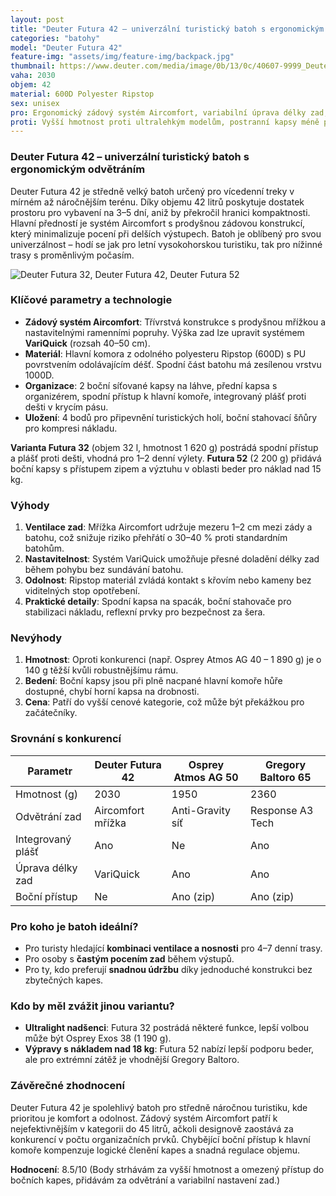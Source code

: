 ```yaml
---
layout: post
title: "Deuter Futura 42 – univerzální turistický batoh s ergonomickým odvětráním"
categories: "batohy"
model: "Deuter Futura 42"
feature-img: "assets/img/feature-img/backpack.jpg"
thumbnail: https://www.deuter.com/media/image/0b/13/0c/40607-9999_Deuter-Futura-42-SL_Black_05.jpg
vaha: 2030
objem: 42
material: 600D Polyester Ripstop
sex: unisex
pro: Ergonomický zádový systém Aircomfort, variabilní úprava délky zad, kvalitní odvětrání, praktické organizační prvky
proti: Vyšší hmotnost proti ultralehkým modelům, postranní kapsy méně přístupné s plnou hlavní komorou
---
```


### Deuter Futura 42 – univerzální turistický batoh s ergonomickým odvětráním
Deuter Futura 42 je středně velký batoh určený pro vícedenní treky v mírném až náročnějším terénu. Díky objemu 42 litrů poskytuje dostatek prostoru pro vybavení na 3–5 dní, aniž by překročil hranici kompaktnosti. Hlavní předností je systém Aircomfort s prodyšnou zádovou konstrukcí, který minimalizuje pocení při delších výstupech. Batoh je oblíbený pro svou univerzálnost – hodí se jak pro letní vysokohorskou turistiku, tak pro nížinné trasy s proměnlivým počasím.

![Deuter Futura 32, Deuter Futura 42, Deuter Futura 52](https://res.cloudinary.com/dvwv5cne3/image/fetch/w_auto,h_450,c_fill,g_auto,f_auto,q_auto/https://www.deuter.com/media/image/0b/13/0c/40607-9999_Deuter-Futura-42-SL_Black_05.jpg)

### Klíčové parametry a technologie
- **Zádový systém Aircomfort**: Třívrstvá konstrukce s prodyšnou mřížkou a nastavitelnými ramenními popruhy. Výška zad lze upravit systémem **VariQuick** (rozsah 40–50 cm).
- **Materiál**: Hlavní komora z odolného polyesteru Ripstop (600D) s PU povrstvením odolávajícím déšť. Spodní část batohu má zesílenou vrstvu 1000D.
- **Organizace**: 2 boční síťované kapsy na láhve, přední kapsa s organizérem, spodní přístup k hlavní komoře, integrovaný plášť proti dešti v krycím pásu.
- **Uložení**: 4 bodů pro připevnění turistických holí, boční stahovací šňůry pro kompresi nákladu.

**Varianta Futura 32** (objem 32 l, hmotnost 1 620 g) postrádá spodní přístup a plášť proti dešti, vhodná pro 1–2 denní výlety. **Futura 52** (2 200 g) přidává boční kapsy s přístupem zipem a výztuhu v oblasti beder pro náklad nad 15 kg.

### Výhody
1. **Ventilace zad**: Mřížka Aircomfort udržuje mezeru 1–2 cm mezi zády a batohu, což snižuje riziko přehřátí o 30–40 % proti standardním batohům.
2. **Nastavitelnost**: Systém VariQuick umožňuje přesné doladění délky zad během pohybu bez sundávání batohu.
3. **Odolnost**: Ripstop materiál zvládá kontakt s křovím nebo kameny bez viditelných stop opotřebení.
4. **Praktické detaily**: Spodní kapsa na spacák, boční stahovače pro stabilizaci nákladu, reflexní prvky pro bezpečnost za šera.

### Nevýhody
1. **Hmotnost**: Oproti konkurenci (např. Osprey Atmos AG 40 – 1 890 g) je o 140 g těžší kvůli robustnějšímu rámu.
2. **Bedení**: Boční kapsy jsou při plně nacpané hlavní komoře hůře dostupné, chybí horní kapsa na drobnosti.
3. **Cena**: Patří do vyšší cenové kategorie, což může být překážkou pro začátečníky.

### Srovnání s konkurencí
| Parametr             | Deuter Futura 42 | Osprey Atmos AG 50 | Gregory Baltoro 65 |
|----------------------|------------------|--------------------|--------------------|
| Hmotnost (g)         | 2030             | 1950               | 2360               |
| Odvětrání zad        | Aircomfort mřížka| Anti-Gravity síť   | Response A3 Tech   |
| Integrovaný plášť    | Ano              | Ne                 | Ano                |
| Úprava délky zad     | VariQuick        | Ano                | Ano                |
| Boční přístup        | Ne               | Ano (zip)          | Ano (zip)          |

### Pro koho je batoh ideální?
- Pro turisty hledající **kombinaci ventilace a nosnosti** pro 4–7 denní trasy.
- Pro osoby s **častým pocením zad** během výstupů.
- Pro ty, kdo preferují **snadnou údržbu** díky jednoduché konstrukci bez zbytečných kapes.

### Kdo by měl zvážit jinou variantu?
- **Ultralight nadšenci**: Futura 32 postrádá některé funkce, lepší volbou může být Osprey Exos 38 (1 190 g).
- **Výpravy s nákladem nad 18 kg**: Futura 52 nabízí lepší podporu beder, ale pro extrémní zátěž je vhodnější Gregory Baltoro.

### Závěrečné zhodnocení
Deuter Futura 42 je spolehlivý batoh pro středně náročnou turistiku, kde prioritou je komfort a odolnost. Zádový systém Aircomfort patří k nejefektivnějším v kategorii do 45 litrů, ačkoli designově zaostává za konkurencí v počtu organizačních prvků. Chybějící boční přístup k hlavní komoře kompenzuje logické členění kapes a snadná regulace objemu.

**Hodnocení**: 8.5/10 (Body strhávám za vyšší hmotnost a omezený přístup do bočních kapes, přidávám za odvětrání a variabilní nastavení zad.)